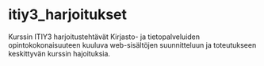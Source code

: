 # itiy3_harjoitukset
Kurssin ITIY3 harjoitustehtävät
Kirjasto- ja tietopalveluiden opintokokonaisuuteen kuuluva web-sisältöjen suunnitteluun ja toteutukseen keskittyvän kurssin hajoituksia.
